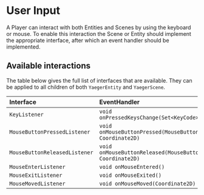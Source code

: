 # User Input

A Player can interact with both Entities and Scenes by using the keyboard or mouse. To enable this interaction the Scene
or Entity should implement the appropriate interface, after which an event handler should be implemented.

## Available interactions

The table below gives the full list of interfaces that are available. They can be applied to all children of both
`YaegerEntity` and `YaegerScene`.

| Interface                     | EventHandler                                        |
| :---------------------------- | :------------------------------------------------- |
| `KeyListener`                 | `void onPressedKeysChange(Set<KeyCode>)`          |                                                    |
| `MouseButtonPressedListener`  | `void onMouseButtonPressed(MouseButton, Coordinate2D)` |
| `MouseButtonReleasedListener` | `void onMouseButtonReleased(MouseButton, Coordinate2D)`|
| `MouseEnterListener`          | `void onMouseEntered()` |
| `MouseExitListener`           | `void onMouseExited()`|
| `MouseMovedListener`          | `void onMouseMoved(Coordinate2D)` |
